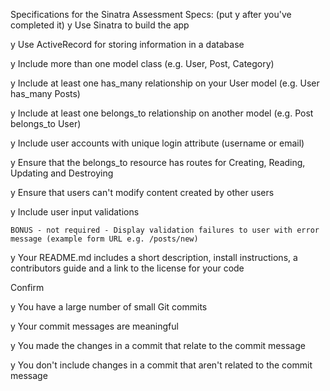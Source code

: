 Specifications for the Sinatra Assessment
Specs:
(put y after you've completed it)
 y  Use Sinatra to build the app
    
 y  Use ActiveRecord for storing information in a database
    
 y   Include more than one model class (e.g. User, Post, Category)
 
 y   Include at least one has_many relationship on your User model (e.g. User has_many Posts) 
    
 y   Include at least one belongs_to relationship on another model (e.g. Post belongs_to User)
 
 y  Include user accounts with unique login attribute (username or email)
 
 y  Ensure that the belongs_to resource has routes for Creating, Reading, Updating and Destroying
    
 y   Ensure that users can't modify content created by other users
  
 y  Include user input validations
    
    BONUS - not required - Display validation failures to user with error message (example form URL e.g. /posts/new)
    
 y  Your README.md includes a short description, install instructions, a contributors guide and a link to the license for your code

Confirm

y  You have a large number of small Git commits
    
y  Your commit messages are meaningful
    
y  You made the changes in a commit that relate to the commit message
 
y  You don't include changes in a commit that aren't related to the commit message